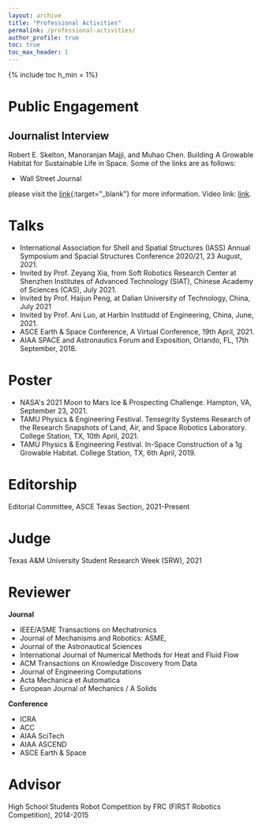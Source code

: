```yaml
---
layout: archive
title: "Professional Activities"
permalink: /professional-activities/
author_profile: true
toc: true
toc_max_header: 1
---
```

{% include toc h_min = 1%}

# Public Engagement
## Journalist Interview

Robert E. Skelton, Manoranjan Majji, and Muhao Chen. Building A Growable Habitat for Sustainable Life in Space. Some of the links are as follows:
- Wall Street Journal

<!https://phys.org/news/2020-09-space-habitat-artificial-gravity-enlarged.html>

please visit the [link](https://engineering.tamu.edu/news/2019/02/building-a-growable-habitat-for-sustainable-life-in-space.html){:target="_blank"} for more information. Video link: [link](https://youtu.be/3573t1r9XRA).


# Talks
* International Association for Shell and Spatial Structures (IASS) Annual Symposium and Spacial Structures Conference 2020/21, 23 August, 2021. 
* Invited by Prof. Zeyang Xia, from Soft Robotics Research Center at Shenzhen Institutes of Advanced Technology (SIAT), Chinese Academy of Sciences (CAS), July 2021.
* Invited by Prof. Haijun Peng, at Dalian University of Technology, China, July 2021
* Invited by Prof. Ani Luo, at Harbin Institudd of Engineering, China, June, 2021.
* ASCE Earth & Space Conference, A Virtual Conference, 19th April, 2021.
* AIAA SPACE and Astronautics Forum and Exposition, Orlando, FL, 17th September, 2018.


# Poster
* NASA's 2021 Moon to Mars Ice & Prospecting Challenge. Hampton, VA, September 23, 2021. 
* TAMU Physics & Engineering Festival. Tensegrity Systems Research of the Research Snapshots of Land, Air, and Space Robotics Laboratory. College Station, TX, 10th April, 2021.
* TAMU Physics & Engineering Festival. In-Space Construction of a 1g Growable Habitat. College Station, TX, 6th April, 2019.


# Editorship 
Editorial Committee, ASCE Texas Section, 2021-Present

# Judge
Texas A&M University Student Research Week (SRW), 2021


# Reviewer

**Journal**

* IEEE/ASME Transactions on Mechatronics
* Journal of Mechanisms and Robotics: ASME,
* Journal of the Astronautical Sciences
* International Journal of Numerical Methods for Heat and Fluid Flow
* ACM Transactions on Knowledge Discovery from Data
* Journal of Engineering Computations
* Acta Mechanica et Automatica 
* European Journal of Mechanics / A Solids

**Conference**
* ICRA
* ACC
* AIAA SciTech
* AIAA ASCEND
* ASCE Earth & Space

# Advisor
High School Students Robot Competition by FRC (FIRST Robotics Competition), 2014-2015

